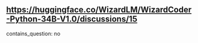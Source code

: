## https://huggingface.co/WizardLM/WizardCoder-Python-34B-V1.0/discussions/15

contains_question: no